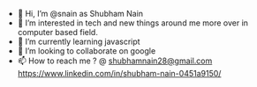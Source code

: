 - 👋 Hi, I’m @snain as Shubham Nain
- 👀 I’m interested in tech and new things around me more over in computer based field.
- 🌱 I’m currently learning javascript
- 💞️ I’m looking to collaborate on google
- 📫 How to reach me ? @ shubhamnain28@gmail.com   
https://www.linkedin.com/in/shubham-nain-0451a9150/

<!---
snain/snain is a ✨ special ✨ repository because its `README.md` (this file) appears on your GitHub profile.
You can click the Preview link to take a look at your changes.
--->

